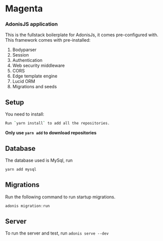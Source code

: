 # Magenta
### AdonisJS application 

This is the fullstack boilerplate for AdonisJs, it comes pre-configured with.	This framework comes with pre-installed: 

1. Bodyparser	
2. Session	
3. Authentication	
4. Web security middleware	
5. CORS	
6. Edge template engine	
7. Lucid ORM	
8. Migrations and seeds	

## Setup	
You need to install: 

```bash	
Run `yarn install` to add all the repositories.
```	
__Only use `yarn add` to download repositories__

## Database

The database used is MySql, run 
```js
yarn add mysql
```

## Migrations	

Run the following command to run startup migrations.	

```js
adonis migration:run
```

## Server

To run the server and test, run `adonis serve --dev`
